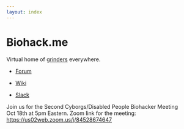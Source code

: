 ```yaml
---
layout: index
---
```


# Biohack.me
Virtual home of [grinders](https://en.wikipedia.org/wiki/Grinder_(biohacking)) everywhere.

* [Forum](https://forum.biohack.me)

* [Wiki](http://wiki.biohack.me)

* [Slack](https://bhme-slack.herokuapp.com/)

Join us for the Second Cyborgs/Disabled People Biohacker Meeting  
Oct 18th at 5pm Eastern.
Zoom link for the meeting:  
https://us02web.zoom.us/j/84528674647
